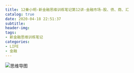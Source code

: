 ```yaml
---
title: 12秦小明-新金融思维训练笔记第12讲-金融市场-股、债、商、汇
catalog: true
date: 2020-04-18 22:51:37
subtitle:
header-img:
tags:
- 新金融思维训练笔记
categories:
- LIFE
- 金融
---
```


![思维导图]()